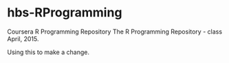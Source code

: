 # hbs-RProgramming
Coursera R Programming Repository
The R Programming Repository - class April, 2015.

Using this to make a change.
